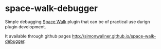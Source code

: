 space-walk-debugger
===================

Simple debugging [Space Walk](http://spacewalk.simonwallner.at) plugin that can be of practical use durign plugin development.

It available through github pages http://simonwallner.github.io/space-walk-debugger.
